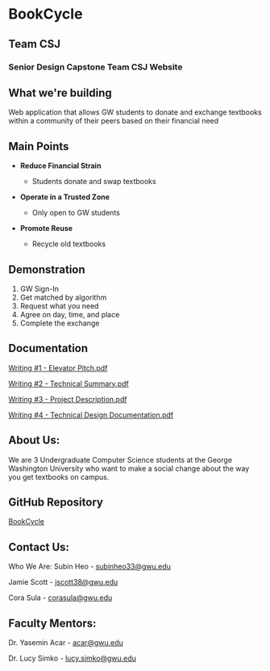 
# BookCycle

## Team CSJ

### **Senior Design Capstone Team CSJ Website**

## What we're building

Web application that allows GW students to donate and exchange textbooks within a community of their peers based on their financial need

## Main Points

* **Reduce Financial Strain**

  - Students donate and swap textbooks

* **Operate in a Trusted Zone**

  - Only open to GW students

* **Promote Reuse**

  - Recycle old textbooks

## Demonstration

1. GW Sign-In 
2. Get matched by algorithm 
3. Request what you need
4. Agree on day, time, and place
5. Complete the exchange

## Documentation

[Writing #1 - Elevator Pitch.pdf](https://github.com/corasula/corasula.github.io/files/10681042/Elevator.Pitch.Team.CSJ.pdf)

[Writing #2 - Technical Summary.pdf](https://github.com/corasula/corasula.github.io/files/10681043/Writing.2.-.Technical.Summary.1.pdf)

[Writing #3 - Project Description.pdf](https://github.com/corasula/corasula.github.io/files/10681046/Team.CSJ.Writing.3.1.pdf)

[Writing #4 - Technical Design Documentation.pdf](https://github.com/corasula/corasula.github.io/files/10681047/Writing.4.2.pdf)


## About Us: 

We are 3 Undergraduate Computer Science students at the George Washington University who want to make a social change about the way you get textbooks on campus.

## GitHub Repository

[BookCycle](https://github.com/JamieScottC/BookCycle)

## Contact Us:

Who We Are: Subin Heo - subinheo33@gwu.edu

Jamie Scott - jscott38@gwu.edu

Cora Sula - corasula@gwu.edu

## Faculty Mentors:

Dr. Yasemin Acar - acar@gwu.edu

Dr. Lucy Simko - lucy.simko@gwu.edu

